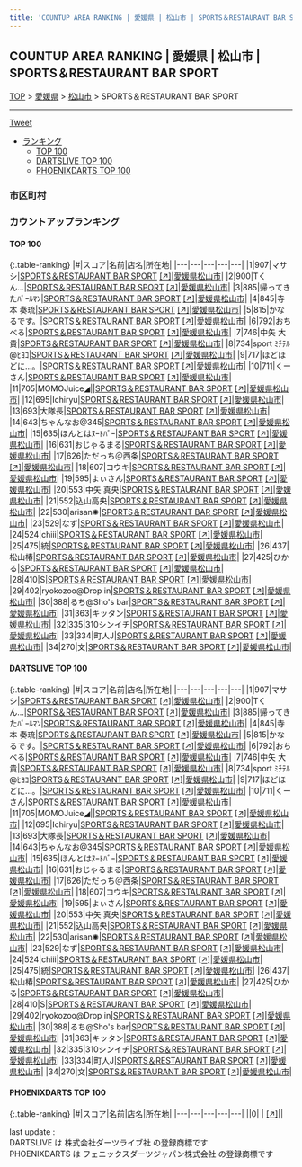 ```yaml
---
title: 'COUNTUP AREA RANKING | 愛媛県 | 松山市 | SPORTS＆RESTAURANT BAR SPORT'
---
```

## COUNTUP AREA RANKING | 愛媛県 | 松山市 | SPORTS＆RESTAURANT BAR SPORT

[TOP](/darts/rank/) > [愛媛県](/darts/rank/愛媛県/) > [松山市](/darts/rank/愛媛県/松山市/) > SPORTS＆RESTAURANT BAR SPORT

___

<a href="https://twitter.com/share?ref_src=twsrc%5Etfw" data-text="COUNTUP AREA RANKING | 愛媛県松山市SPORTS＆RESTAURANT BAR SPORT" class="twitter-share-button" data-hashtags="DARTSLIVE,PHOENIXDARTS,darts,ダーツ" data-show-count="false">Tweet</a>

* [ランキング](#カウントアップランキング)
    * [TOP 100](#top-100)
    * [DARTSLIVE TOP 100](#dartslive-top-100)
    * [PHOENIXDARTS TOP 100](#phoenixdarts-top-100)

### 市区町村

<ul>

</ul>

### カウントアップランキング

#### TOP 100



{:.table-ranking}
|#|スコア|名前|店名|所在地|
|---|---|---|---|---|
|1|907|<span class="rank-name-dl">マサシ</span>|<a href="/darts/rank/shops/f12fee095aacd985790ab824ce8730e5.html">SPORTS＆RESTAURANT BAR SPORT</a> <a href="https://search.dartslive.com/jp/shop/f12fee095aacd985790ab824ce8730e5">[↗]</a>|<a href="/darts/rank/愛媛県/松山市">愛媛県松山市</a>|
|2|900|<span class="rank-name-dl">Tくん...</span>|<a href="/darts/rank/shops/f12fee095aacd985790ab824ce8730e5.html">SPORTS＆RESTAURANT BAR SPORT</a> <a href="https://search.dartslive.com/jp/shop/f12fee095aacd985790ab824ce8730e5">[↗]</a>|<a href="/darts/rank/愛媛県/松山市">愛媛県松山市</a>|
|3|885|<span class="rank-name-dl">帰ってきたﾊﾟｰﾙﾏﾝ</span>|<a href="/darts/rank/shops/f12fee095aacd985790ab824ce8730e5.html">SPORTS＆RESTAURANT BAR SPORT</a> <a href="https://search.dartslive.com/jp/shop/f12fee095aacd985790ab824ce8730e5">[↗]</a>|<a href="/darts/rank/愛媛県/松山市">愛媛県松山市</a>|
|4|845|<span class="rank-name-dl">寺本 奏琉</span>|<a href="/darts/rank/shops/f12fee095aacd985790ab824ce8730e5.html">SPORTS＆RESTAURANT BAR SPORT</a> <a href="https://search.dartslive.com/jp/shop/f12fee095aacd985790ab824ce8730e5">[↗]</a>|<a href="/darts/rank/愛媛県/松山市">愛媛県松山市</a>|
|5|815|<span class="rank-name-dl">かなるです。</span>|<a href="/darts/rank/shops/f12fee095aacd985790ab824ce8730e5.html">SPORTS＆RESTAURANT BAR SPORT</a> <a href="https://search.dartslive.com/jp/shop/f12fee095aacd985790ab824ce8730e5">[↗]</a>|<a href="/darts/rank/愛媛県/松山市">愛媛県松山市</a>|
|6|792|<span class="rank-name-dl">おちべる</span>|<a href="/darts/rank/shops/f12fee095aacd985790ab824ce8730e5.html">SPORTS＆RESTAURANT BAR SPORT</a> <a href="https://search.dartslive.com/jp/shop/f12fee095aacd985790ab824ce8730e5">[↗]</a>|<a href="/darts/rank/愛媛県/松山市">愛媛県松山市</a>|
|7|746|<span class="rank-name-dl">中矢 大貴</span>|<a href="/darts/rank/shops/f12fee095aacd985790ab824ce8730e5.html">SPORTS＆RESTAURANT BAR SPORT</a> <a href="https://search.dartslive.com/jp/shop/f12fee095aacd985790ab824ce8730e5">[↗]</a>|<a href="/darts/rank/愛媛県/松山市">愛媛県松山市</a>|
|8|734|<span class="rank-name-dl">sport ﾐﾁﾃﾙ@ﾋﾖｺ</span>|<a href="/darts/rank/shops/f12fee095aacd985790ab824ce8730e5.html">SPORTS＆RESTAURANT BAR SPORT</a> <a href="https://search.dartslive.com/jp/shop/f12fee095aacd985790ab824ce8730e5">[↗]</a>|<a href="/darts/rank/愛媛県/松山市">愛媛県松山市</a>|
|9|717|<span class="rank-name-dl">ほどほどに…。</span>|<a href="/darts/rank/shops/f12fee095aacd985790ab824ce8730e5.html">SPORTS＆RESTAURANT BAR SPORT</a> <a href="https://search.dartslive.com/jp/shop/f12fee095aacd985790ab824ce8730e5">[↗]</a>|<a href="/darts/rank/愛媛県/松山市">愛媛県松山市</a>|
|10|711|<span class="rank-name-dl">くーさん</span>|<a href="/darts/rank/shops/f12fee095aacd985790ab824ce8730e5.html">SPORTS＆RESTAURANT BAR SPORT</a> <a href="https://search.dartslive.com/jp/shop/f12fee095aacd985790ab824ce8730e5">[↗]</a>|<a href="/darts/rank/愛媛県/松山市">愛媛県松山市</a>|
|11|705|<span class="rank-name-dl">MOMOJuice◢&#124;</span>|<a href="/darts/rank/shops/f12fee095aacd985790ab824ce8730e5.html">SPORTS＆RESTAURANT BAR SPORT</a> <a href="https://search.dartslive.com/jp/shop/f12fee095aacd985790ab824ce8730e5">[↗]</a>|<a href="/darts/rank/愛媛県/松山市">愛媛県松山市</a>|
|12|695|<span class="rank-name-dl">Ichiryu</span>|<a href="/darts/rank/shops/f12fee095aacd985790ab824ce8730e5.html">SPORTS＆RESTAURANT BAR SPORT</a> <a href="https://search.dartslive.com/jp/shop/f12fee095aacd985790ab824ce8730e5">[↗]</a>|<a href="/darts/rank/愛媛県/松山市">愛媛県松山市</a>|
|13|693|<span class="rank-name-dl">大隊長</span>|<a href="/darts/rank/shops/f12fee095aacd985790ab824ce8730e5.html">SPORTS＆RESTAURANT BAR SPORT</a> <a href="https://search.dartslive.com/jp/shop/f12fee095aacd985790ab824ce8730e5">[↗]</a>|<a href="/darts/rank/愛媛県/松山市">愛媛県松山市</a>|
|14|643|<span class="rank-name-dl">ちゃんなお@345</span>|<a href="/darts/rank/shops/f12fee095aacd985790ab824ce8730e5.html">SPORTS＆RESTAURANT BAR SPORT</a> <a href="https://search.dartslive.com/jp/shop/f12fee095aacd985790ab824ce8730e5">[↗]</a>|<a href="/darts/rank/愛媛県/松山市">愛媛県松山市</a>|
|15|635|<span class="rank-name-dl">ほんとはﾇｰﾄﾊﾞｰ</span>|<a href="/darts/rank/shops/f12fee095aacd985790ab824ce8730e5.html">SPORTS＆RESTAURANT BAR SPORT</a> <a href="https://search.dartslive.com/jp/shop/f12fee095aacd985790ab824ce8730e5">[↗]</a>|<a href="/darts/rank/愛媛県/松山市">愛媛県松山市</a>|
|16|631|<span class="rank-name-dl">おじゃるまる</span>|<a href="/darts/rank/shops/f12fee095aacd985790ab824ce8730e5.html">SPORTS＆RESTAURANT BAR SPORT</a> <a href="https://search.dartslive.com/jp/shop/f12fee095aacd985790ab824ce8730e5">[↗]</a>|<a href="/darts/rank/愛媛県/松山市">愛媛県松山市</a>|
|17|626|<span class="rank-name-dl">ただっち＠西条</span>|<a href="/darts/rank/shops/f12fee095aacd985790ab824ce8730e5.html">SPORTS＆RESTAURANT BAR SPORT</a> <a href="https://search.dartslive.com/jp/shop/f12fee095aacd985790ab824ce8730e5">[↗]</a>|<a href="/darts/rank/愛媛県/松山市">愛媛県松山市</a>|
|18|607|<span class="rank-name-dl">コウキ</span>|<a href="/darts/rank/shops/f12fee095aacd985790ab824ce8730e5.html">SPORTS＆RESTAURANT BAR SPORT</a> <a href="https://search.dartslive.com/jp/shop/f12fee095aacd985790ab824ce8730e5">[↗]</a>|<a href="/darts/rank/愛媛県/松山市">愛媛県松山市</a>|
|19|595|<span class="rank-name-dl">よぃさん</span>|<a href="/darts/rank/shops/f12fee095aacd985790ab824ce8730e5.html">SPORTS＆RESTAURANT BAR SPORT</a> <a href="https://search.dartslive.com/jp/shop/f12fee095aacd985790ab824ce8730e5">[↗]</a>|<a href="/darts/rank/愛媛県/松山市">愛媛県松山市</a>|
|20|553|<span class="rank-name-dl">中矢 真央</span>|<a href="/darts/rank/shops/f12fee095aacd985790ab824ce8730e5.html">SPORTS＆RESTAURANT BAR SPORT</a> <a href="https://search.dartslive.com/jp/shop/f12fee095aacd985790ab824ce8730e5">[↗]</a>|<a href="/darts/rank/愛媛県/松山市">愛媛県松山市</a>|
|21|552|<span class="rank-name-dl">込山高央</span>|<a href="/darts/rank/shops/f12fee095aacd985790ab824ce8730e5.html">SPORTS＆RESTAURANT BAR SPORT</a> <a href="https://search.dartslive.com/jp/shop/f12fee095aacd985790ab824ce8730e5">[↗]</a>|<a href="/darts/rank/愛媛県/松山市">愛媛県松山市</a>|
|22|530|<span class="rank-name-dl">arisan✺</span>|<a href="/darts/rank/shops/f12fee095aacd985790ab824ce8730e5.html">SPORTS＆RESTAURANT BAR SPORT</a> <a href="https://search.dartslive.com/jp/shop/f12fee095aacd985790ab824ce8730e5">[↗]</a>|<a href="/darts/rank/愛媛県/松山市">愛媛県松山市</a>|
|23|529|<span class="rank-name-dl">なず</span>|<a href="/darts/rank/shops/f12fee095aacd985790ab824ce8730e5.html">SPORTS＆RESTAURANT BAR SPORT</a> <a href="https://search.dartslive.com/jp/shop/f12fee095aacd985790ab824ce8730e5">[↗]</a>|<a href="/darts/rank/愛媛県/松山市">愛媛県松山市</a>|
|24|524|<span class="rank-name-dl">chiii</span>|<a href="/darts/rank/shops/f12fee095aacd985790ab824ce8730e5.html">SPORTS＆RESTAURANT BAR SPORT</a> <a href="https://search.dartslive.com/jp/shop/f12fee095aacd985790ab824ce8730e5">[↗]</a>|<a href="/darts/rank/愛媛県/松山市">愛媛県松山市</a>|
|25|475|<span class="rank-name-dl">統</span>|<a href="/darts/rank/shops/f12fee095aacd985790ab824ce8730e5.html">SPORTS＆RESTAURANT BAR SPORT</a> <a href="https://search.dartslive.com/jp/shop/f12fee095aacd985790ab824ce8730e5">[↗]</a>|<a href="/darts/rank/愛媛県/松山市">愛媛県松山市</a>|
|26|437|<span class="rank-name-dl">松山椿</span>|<a href="/darts/rank/shops/f12fee095aacd985790ab824ce8730e5.html">SPORTS＆RESTAURANT BAR SPORT</a> <a href="https://search.dartslive.com/jp/shop/f12fee095aacd985790ab824ce8730e5">[↗]</a>|<a href="/darts/rank/愛媛県/松山市">愛媛県松山市</a>|
|27|425|<span class="rank-name-dl">ひかる</span>|<a href="/darts/rank/shops/f12fee095aacd985790ab824ce8730e5.html">SPORTS＆RESTAURANT BAR SPORT</a> <a href="https://search.dartslive.com/jp/shop/f12fee095aacd985790ab824ce8730e5">[↗]</a>|<a href="/darts/rank/愛媛県/松山市">愛媛県松山市</a>|
|28|410|<span class="rank-name-dl">S</span>|<a href="/darts/rank/shops/f12fee095aacd985790ab824ce8730e5.html">SPORTS＆RESTAURANT BAR SPORT</a> <a href="https://search.dartslive.com/jp/shop/f12fee095aacd985790ab824ce8730e5">[↗]</a>|<a href="/darts/rank/愛媛県/松山市">愛媛県松山市</a>|
|29|402|<span class="rank-name-dl">ryokozoo@Drop in</span>|<a href="/darts/rank/shops/f12fee095aacd985790ab824ce8730e5.html">SPORTS＆RESTAURANT BAR SPORT</a> <a href="https://search.dartslive.com/jp/shop/f12fee095aacd985790ab824ce8730e5">[↗]</a>|<a href="/darts/rank/愛媛県/松山市">愛媛県松山市</a>|
|30|388|<span class="rank-name-dl">るち@Sho&#x27;s bar</span>|<a href="/darts/rank/shops/f12fee095aacd985790ab824ce8730e5.html">SPORTS＆RESTAURANT BAR SPORT</a> <a href="https://search.dartslive.com/jp/shop/f12fee095aacd985790ab824ce8730e5">[↗]</a>|<a href="/darts/rank/愛媛県/松山市">愛媛県松山市</a>|
|31|363|<span class="rank-name-dl">キッタン</span>|<a href="/darts/rank/shops/f12fee095aacd985790ab824ce8730e5.html">SPORTS＆RESTAURANT BAR SPORT</a> <a href="https://search.dartslive.com/jp/shop/f12fee095aacd985790ab824ce8730e5">[↗]</a>|<a href="/darts/rank/愛媛県/松山市">愛媛県松山市</a>|
|32|335|<span class="rank-name-dl">310シンイチ</span>|<a href="/darts/rank/shops/f12fee095aacd985790ab824ce8730e5.html">SPORTS＆RESTAURANT BAR SPORT</a> <a href="https://search.dartslive.com/jp/shop/f12fee095aacd985790ab824ce8730e5">[↗]</a>|<a href="/darts/rank/愛媛県/松山市">愛媛県松山市</a>|
|33|334|<span class="rank-name-dl">町人J</span>|<a href="/darts/rank/shops/f12fee095aacd985790ab824ce8730e5.html">SPORTS＆RESTAURANT BAR SPORT</a> <a href="https://search.dartslive.com/jp/shop/f12fee095aacd985790ab824ce8730e5">[↗]</a>|<a href="/darts/rank/愛媛県/松山市">愛媛県松山市</a>|
|34|270|<span class="rank-name-dl">文</span>|<a href="/darts/rank/shops/f12fee095aacd985790ab824ce8730e5.html">SPORTS＆RESTAURANT BAR SPORT</a> <a href="https://search.dartslive.com/jp/shop/f12fee095aacd985790ab824ce8730e5">[↗]</a>|<a href="/darts/rank/愛媛県/松山市">愛媛県松山市</a>|


#### DARTSLIVE TOP 100



{:.table-ranking}
|#|スコア|名前|店名|所在地|
|---|---|---|---|---|
|1|907|<span class="rank-name-dl">マサシ</span>|<a href="/darts/rank/shops/f12fee095aacd985790ab824ce8730e5.html">SPORTS＆RESTAURANT BAR SPORT</a> <a href="https://search.dartslive.com/jp/shop/f12fee095aacd985790ab824ce8730e5">[↗]</a>|<a href="/darts/rank/愛媛県/松山市">愛媛県松山市</a>|
|2|900|<span class="rank-name-dl">Tくん...</span>|<a href="/darts/rank/shops/f12fee095aacd985790ab824ce8730e5.html">SPORTS＆RESTAURANT BAR SPORT</a> <a href="https://search.dartslive.com/jp/shop/f12fee095aacd985790ab824ce8730e5">[↗]</a>|<a href="/darts/rank/愛媛県/松山市">愛媛県松山市</a>|
|3|885|<span class="rank-name-dl">帰ってきたﾊﾟｰﾙﾏﾝ</span>|<a href="/darts/rank/shops/f12fee095aacd985790ab824ce8730e5.html">SPORTS＆RESTAURANT BAR SPORT</a> <a href="https://search.dartslive.com/jp/shop/f12fee095aacd985790ab824ce8730e5">[↗]</a>|<a href="/darts/rank/愛媛県/松山市">愛媛県松山市</a>|
|4|845|<span class="rank-name-dl">寺本 奏琉</span>|<a href="/darts/rank/shops/f12fee095aacd985790ab824ce8730e5.html">SPORTS＆RESTAURANT BAR SPORT</a> <a href="https://search.dartslive.com/jp/shop/f12fee095aacd985790ab824ce8730e5">[↗]</a>|<a href="/darts/rank/愛媛県/松山市">愛媛県松山市</a>|
|5|815|<span class="rank-name-dl">かなるです。</span>|<a href="/darts/rank/shops/f12fee095aacd985790ab824ce8730e5.html">SPORTS＆RESTAURANT BAR SPORT</a> <a href="https://search.dartslive.com/jp/shop/f12fee095aacd985790ab824ce8730e5">[↗]</a>|<a href="/darts/rank/愛媛県/松山市">愛媛県松山市</a>|
|6|792|<span class="rank-name-dl">おちべる</span>|<a href="/darts/rank/shops/f12fee095aacd985790ab824ce8730e5.html">SPORTS＆RESTAURANT BAR SPORT</a> <a href="https://search.dartslive.com/jp/shop/f12fee095aacd985790ab824ce8730e5">[↗]</a>|<a href="/darts/rank/愛媛県/松山市">愛媛県松山市</a>|
|7|746|<span class="rank-name-dl">中矢 大貴</span>|<a href="/darts/rank/shops/f12fee095aacd985790ab824ce8730e5.html">SPORTS＆RESTAURANT BAR SPORT</a> <a href="https://search.dartslive.com/jp/shop/f12fee095aacd985790ab824ce8730e5">[↗]</a>|<a href="/darts/rank/愛媛県/松山市">愛媛県松山市</a>|
|8|734|<span class="rank-name-dl">sport ﾐﾁﾃﾙ@ﾋﾖｺ</span>|<a href="/darts/rank/shops/f12fee095aacd985790ab824ce8730e5.html">SPORTS＆RESTAURANT BAR SPORT</a> <a href="https://search.dartslive.com/jp/shop/f12fee095aacd985790ab824ce8730e5">[↗]</a>|<a href="/darts/rank/愛媛県/松山市">愛媛県松山市</a>|
|9|717|<span class="rank-name-dl">ほどほどに…。</span>|<a href="/darts/rank/shops/f12fee095aacd985790ab824ce8730e5.html">SPORTS＆RESTAURANT BAR SPORT</a> <a href="https://search.dartslive.com/jp/shop/f12fee095aacd985790ab824ce8730e5">[↗]</a>|<a href="/darts/rank/愛媛県/松山市">愛媛県松山市</a>|
|10|711|<span class="rank-name-dl">くーさん</span>|<a href="/darts/rank/shops/f12fee095aacd985790ab824ce8730e5.html">SPORTS＆RESTAURANT BAR SPORT</a> <a href="https://search.dartslive.com/jp/shop/f12fee095aacd985790ab824ce8730e5">[↗]</a>|<a href="/darts/rank/愛媛県/松山市">愛媛県松山市</a>|
|11|705|<span class="rank-name-dl">MOMOJuice◢&#124;</span>|<a href="/darts/rank/shops/f12fee095aacd985790ab824ce8730e5.html">SPORTS＆RESTAURANT BAR SPORT</a> <a href="https://search.dartslive.com/jp/shop/f12fee095aacd985790ab824ce8730e5">[↗]</a>|<a href="/darts/rank/愛媛県/松山市">愛媛県松山市</a>|
|12|695|<span class="rank-name-dl">Ichiryu</span>|<a href="/darts/rank/shops/f12fee095aacd985790ab824ce8730e5.html">SPORTS＆RESTAURANT BAR SPORT</a> <a href="https://search.dartslive.com/jp/shop/f12fee095aacd985790ab824ce8730e5">[↗]</a>|<a href="/darts/rank/愛媛県/松山市">愛媛県松山市</a>|
|13|693|<span class="rank-name-dl">大隊長</span>|<a href="/darts/rank/shops/f12fee095aacd985790ab824ce8730e5.html">SPORTS＆RESTAURANT BAR SPORT</a> <a href="https://search.dartslive.com/jp/shop/f12fee095aacd985790ab824ce8730e5">[↗]</a>|<a href="/darts/rank/愛媛県/松山市">愛媛県松山市</a>|
|14|643|<span class="rank-name-dl">ちゃんなお@345</span>|<a href="/darts/rank/shops/f12fee095aacd985790ab824ce8730e5.html">SPORTS＆RESTAURANT BAR SPORT</a> <a href="https://search.dartslive.com/jp/shop/f12fee095aacd985790ab824ce8730e5">[↗]</a>|<a href="/darts/rank/愛媛県/松山市">愛媛県松山市</a>|
|15|635|<span class="rank-name-dl">ほんとはﾇｰﾄﾊﾞｰ</span>|<a href="/darts/rank/shops/f12fee095aacd985790ab824ce8730e5.html">SPORTS＆RESTAURANT BAR SPORT</a> <a href="https://search.dartslive.com/jp/shop/f12fee095aacd985790ab824ce8730e5">[↗]</a>|<a href="/darts/rank/愛媛県/松山市">愛媛県松山市</a>|
|16|631|<span class="rank-name-dl">おじゃるまる</span>|<a href="/darts/rank/shops/f12fee095aacd985790ab824ce8730e5.html">SPORTS＆RESTAURANT BAR SPORT</a> <a href="https://search.dartslive.com/jp/shop/f12fee095aacd985790ab824ce8730e5">[↗]</a>|<a href="/darts/rank/愛媛県/松山市">愛媛県松山市</a>|
|17|626|<span class="rank-name-dl">ただっち＠西条</span>|<a href="/darts/rank/shops/f12fee095aacd985790ab824ce8730e5.html">SPORTS＆RESTAURANT BAR SPORT</a> <a href="https://search.dartslive.com/jp/shop/f12fee095aacd985790ab824ce8730e5">[↗]</a>|<a href="/darts/rank/愛媛県/松山市">愛媛県松山市</a>|
|18|607|<span class="rank-name-dl">コウキ</span>|<a href="/darts/rank/shops/f12fee095aacd985790ab824ce8730e5.html">SPORTS＆RESTAURANT BAR SPORT</a> <a href="https://search.dartslive.com/jp/shop/f12fee095aacd985790ab824ce8730e5">[↗]</a>|<a href="/darts/rank/愛媛県/松山市">愛媛県松山市</a>|
|19|595|<span class="rank-name-dl">よぃさん</span>|<a href="/darts/rank/shops/f12fee095aacd985790ab824ce8730e5.html">SPORTS＆RESTAURANT BAR SPORT</a> <a href="https://search.dartslive.com/jp/shop/f12fee095aacd985790ab824ce8730e5">[↗]</a>|<a href="/darts/rank/愛媛県/松山市">愛媛県松山市</a>|
|20|553|<span class="rank-name-dl">中矢 真央</span>|<a href="/darts/rank/shops/f12fee095aacd985790ab824ce8730e5.html">SPORTS＆RESTAURANT BAR SPORT</a> <a href="https://search.dartslive.com/jp/shop/f12fee095aacd985790ab824ce8730e5">[↗]</a>|<a href="/darts/rank/愛媛県/松山市">愛媛県松山市</a>|
|21|552|<span class="rank-name-dl">込山高央</span>|<a href="/darts/rank/shops/f12fee095aacd985790ab824ce8730e5.html">SPORTS＆RESTAURANT BAR SPORT</a> <a href="https://search.dartslive.com/jp/shop/f12fee095aacd985790ab824ce8730e5">[↗]</a>|<a href="/darts/rank/愛媛県/松山市">愛媛県松山市</a>|
|22|530|<span class="rank-name-dl">arisan✺</span>|<a href="/darts/rank/shops/f12fee095aacd985790ab824ce8730e5.html">SPORTS＆RESTAURANT BAR SPORT</a> <a href="https://search.dartslive.com/jp/shop/f12fee095aacd985790ab824ce8730e5">[↗]</a>|<a href="/darts/rank/愛媛県/松山市">愛媛県松山市</a>|
|23|529|<span class="rank-name-dl">なず</span>|<a href="/darts/rank/shops/f12fee095aacd985790ab824ce8730e5.html">SPORTS＆RESTAURANT BAR SPORT</a> <a href="https://search.dartslive.com/jp/shop/f12fee095aacd985790ab824ce8730e5">[↗]</a>|<a href="/darts/rank/愛媛県/松山市">愛媛県松山市</a>|
|24|524|<span class="rank-name-dl">chiii</span>|<a href="/darts/rank/shops/f12fee095aacd985790ab824ce8730e5.html">SPORTS＆RESTAURANT BAR SPORT</a> <a href="https://search.dartslive.com/jp/shop/f12fee095aacd985790ab824ce8730e5">[↗]</a>|<a href="/darts/rank/愛媛県/松山市">愛媛県松山市</a>|
|25|475|<span class="rank-name-dl">統</span>|<a href="/darts/rank/shops/f12fee095aacd985790ab824ce8730e5.html">SPORTS＆RESTAURANT BAR SPORT</a> <a href="https://search.dartslive.com/jp/shop/f12fee095aacd985790ab824ce8730e5">[↗]</a>|<a href="/darts/rank/愛媛県/松山市">愛媛県松山市</a>|
|26|437|<span class="rank-name-dl">松山椿</span>|<a href="/darts/rank/shops/f12fee095aacd985790ab824ce8730e5.html">SPORTS＆RESTAURANT BAR SPORT</a> <a href="https://search.dartslive.com/jp/shop/f12fee095aacd985790ab824ce8730e5">[↗]</a>|<a href="/darts/rank/愛媛県/松山市">愛媛県松山市</a>|
|27|425|<span class="rank-name-dl">ひかる</span>|<a href="/darts/rank/shops/f12fee095aacd985790ab824ce8730e5.html">SPORTS＆RESTAURANT BAR SPORT</a> <a href="https://search.dartslive.com/jp/shop/f12fee095aacd985790ab824ce8730e5">[↗]</a>|<a href="/darts/rank/愛媛県/松山市">愛媛県松山市</a>|
|28|410|<span class="rank-name-dl">S</span>|<a href="/darts/rank/shops/f12fee095aacd985790ab824ce8730e5.html">SPORTS＆RESTAURANT BAR SPORT</a> <a href="https://search.dartslive.com/jp/shop/f12fee095aacd985790ab824ce8730e5">[↗]</a>|<a href="/darts/rank/愛媛県/松山市">愛媛県松山市</a>|
|29|402|<span class="rank-name-dl">ryokozoo@Drop in</span>|<a href="/darts/rank/shops/f12fee095aacd985790ab824ce8730e5.html">SPORTS＆RESTAURANT BAR SPORT</a> <a href="https://search.dartslive.com/jp/shop/f12fee095aacd985790ab824ce8730e5">[↗]</a>|<a href="/darts/rank/愛媛県/松山市">愛媛県松山市</a>|
|30|388|<span class="rank-name-dl">るち@Sho&#x27;s bar</span>|<a href="/darts/rank/shops/f12fee095aacd985790ab824ce8730e5.html">SPORTS＆RESTAURANT BAR SPORT</a> <a href="https://search.dartslive.com/jp/shop/f12fee095aacd985790ab824ce8730e5">[↗]</a>|<a href="/darts/rank/愛媛県/松山市">愛媛県松山市</a>|
|31|363|<span class="rank-name-dl">キッタン</span>|<a href="/darts/rank/shops/f12fee095aacd985790ab824ce8730e5.html">SPORTS＆RESTAURANT BAR SPORT</a> <a href="https://search.dartslive.com/jp/shop/f12fee095aacd985790ab824ce8730e5">[↗]</a>|<a href="/darts/rank/愛媛県/松山市">愛媛県松山市</a>|
|32|335|<span class="rank-name-dl">310シンイチ</span>|<a href="/darts/rank/shops/f12fee095aacd985790ab824ce8730e5.html">SPORTS＆RESTAURANT BAR SPORT</a> <a href="https://search.dartslive.com/jp/shop/f12fee095aacd985790ab824ce8730e5">[↗]</a>|<a href="/darts/rank/愛媛県/松山市">愛媛県松山市</a>|
|33|334|<span class="rank-name-dl">町人J</span>|<a href="/darts/rank/shops/f12fee095aacd985790ab824ce8730e5.html">SPORTS＆RESTAURANT BAR SPORT</a> <a href="https://search.dartslive.com/jp/shop/f12fee095aacd985790ab824ce8730e5">[↗]</a>|<a href="/darts/rank/愛媛県/松山市">愛媛県松山市</a>|
|34|270|<span class="rank-name-dl">文</span>|<a href="/darts/rank/shops/f12fee095aacd985790ab824ce8730e5.html">SPORTS＆RESTAURANT BAR SPORT</a> <a href="https://search.dartslive.com/jp/shop/f12fee095aacd985790ab824ce8730e5">[↗]</a>|<a href="/darts/rank/愛媛県/松山市">愛媛県松山市</a>|


#### PHOENIXDARTS TOP 100



{:.table-ranking}
|#|スコア|名前|店名|所在地|
|---|---|---|---|---|
||0|<span class="rank-name-dl"> </span>|<a href="/darts/rank/shops/.html"></a> <a href="">[↗]</a>|<a href="/darts/rank//"></a>|


<div class="footer border-top border-gray-light mt-5 pt-3 text-right text-gray">
    last update : <span style="font-weight: italic" id="foot_last_modified"></span><br />
    DARTSLIVE は 株式会社ダーツライブ社 の登録商標です<br />
    PHOENIXDARTS は フェニックスダーツジャパン株式会社 の登録商標です<br />
</div>

<script src="https://cdnjs.cloudflare.com/ajax/libs/jquery.tablesorter/2.31.3/js/jquery.tablesorter.min.js" integrity="sha512-qzgd5cYSZcosqpzpn7zF2ZId8f/8CHmFKZ8j7mU4OUXTNRd5g+ZHBPsgKEwoqxCtdQvExE5LprwwPAgoicguNg==" crossorigin="anonymous" referrerpolicy="no-referrer"></script>
<link rel="stylesheet" href="https://cdnjs.cloudflare.com/ajax/libs/jquery.tablesorter/2.31.3/css/theme.default.min.css" integrity="sha512-wghhOJkjQX0Lh3NSWvNKeZ0ZpNn+SPVXX1Qyc9OCaogADktxrBiBdKGDoqVUOyhStvMBmJQ8ZdMHiR3wuEq8+w==" crossorigin="anonymous" referrerpolicy="no-referrer" />
<script>
$(function() {
    $(".table-ranking").tablesorter({sortList:[[0, 0]]});
    $("#foot_last_modified").text(formatDate(new Date(document.lastModified), 'yyyy-MM-dd HH:mm:ss'));
});
</script>

<script async src="https://platform.twitter.com/widgets.js" charset="utf-8"></script>